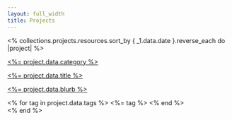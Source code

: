 ```yaml
---
layout: full_width
title: Projects
---
```


<div class="">
  <div class="mx-auto mt-12 grid max-w-xl gap-16 lg:max-w-none lg:grid-cols-2">
    <% collections.projects.resources.sort_by { _1.data.date }.reverse_each do |project| %>
      <div class="flex flex-col overflow-hidden rounded-lg shadow-lg">
        <div class="flex-shrink-0">
          <img class="h-80 w-full object-cover" src="<%= relative_url project.data.image_url %>" alt="">
        </div>
        <div class="flex flex-1 flex-col justify-between bg-white p-6">
          <div class="flex-1">
            <p class="text-sm font-medium text-indigo-600">
              <a href="#" class="hover:underline">
                <%= project.data.category %>
              </a>
            </p>
            <a href="#" class="mt-2 block">
              <p class="text-3xl font-semibold text-gray-900">
                <%= project.data.title %>
              </p>
              <p class="mt-3 text-base text-gray-500">
                <%= project.data.blurb %>
              </p>
            </a>
          </div>
          <div class="mt-6 flex items-center">
            <% for tag in project.data.tags %>
              <span class="mr-1 inline-flex items-center rounded-full bg-blue-100 px-2.5 py-0.5 text-xs font-medium text-blue-800"><%= tag %></span>
            <% end %>
          </div>
        </div>
      </div>
    <% end %>
  </div>
</div>
